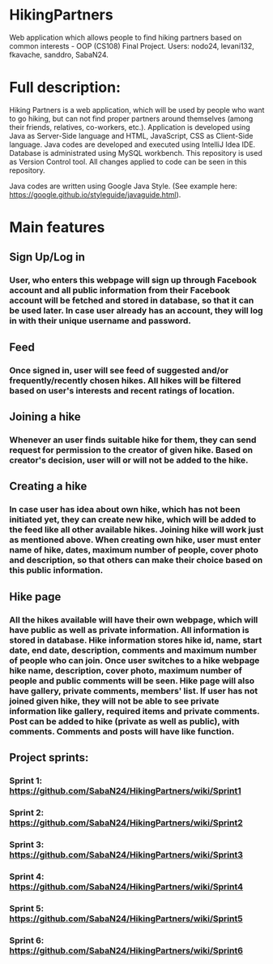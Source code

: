 # HikingPartners
Web application which allows people to find hiking partners based on common interests - OOP (CS108) Final Project.
Users: nodo24, levani132, fkavache, sanddro, SabaN24.

# Full description:
Hiking Partners is a web application, which will be used by people who want to go hiking, but can not find proper partners around themselves (among their friends, relatives, co-workers, etc.). Application is developed using Java as Server-Side language and HTML, JavaScript, CSS as Client-Side language. Java codes are developed and executed using IntelliJ Idea IDE. Database is administrated using MySQL workbench. This repository is used as Version Control tool. All changes applied to code can be seen in this repository.

Java codes are written using Google Java Style. (See example here: https://google.github.io/styleguide/javaguide.html).

# Main features
## Sign Up/Log in
### User, who enters this webpage will sign up through Facebook account and all public information from their Facebook account will be fetched and stored in database, so that it can be used later. In case user already has an account, they will log in with their unique username and password.
## Feed
### Once signed in, user will see feed of suggested and/or frequently/recently chosen hikes. All hikes will be filtered based on user's interests and recent ratings of location. 
## Joining a hike
### Whenever an user finds suitable hike for them, they can send request for permission to the creator of given hike. Based on creator's decision, user will or will not be added to the hike.
## Creating a hike
### In case user has idea about own hike, which has not been initiated yet, they can create new hike, which will be added to the feed like all other available hikes. Joining hike will work just as mentioned above. When creating own hike, user must enter name of hike, dates, maximum number of people, cover photo and description, so that others can make their choice based on this public information.
## Hike page
### All the hikes available will have their own webpage, which will have public as well as private information. All information is stored in database. Hike information stores hike id, name, start date, end date, description, comments and maximum number of people who can join. Once user switches to a hike webpage hike name, description, cover photo, maximum number of people and public comments will be seen. Hike page will also have gallery, private comments, members' list. If user has not joined given hike, they will not be able to see private information like gallery, required items and private comments. Post can be added to hike (private as well as public), with comments. Comments and posts will have like function. 

## Project sprints:
### Sprint 1: https://github.com/SabaN24/HikingPartners/wiki/Sprint1
### Sprint 2: https://github.com/SabaN24/HikingPartners/wiki/Sprint2 
### Sprint 3: https://github.com/SabaN24/HikingPartners/wiki/Sprint3
### Sprint 4: https://github.com/SabaN24/HikingPartners/wiki/Sprint4
### Sprint 5: https://github.com/SabaN24/HikingPartners/wiki/Sprint5
### Sprint 6: https://github.com/SabaN24/HikingPartners/wiki/Sprint6
